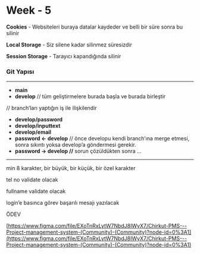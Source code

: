 # Week - 5

**Cookies** - Websiteleri buraya datalar kaydeder ve belli bir süre sonra bu silinir

**Local Storage** - Siz silene kadar silinmez süresizdir

**Session Storage** - Tarayıcı kapandığında silinir

### **Git Yapısı**

---

- **main**
- **develop** // tüm geliştirmelere burada başla ve burada birleştir

// branch’ları yaptığın iş ile ilişkilendir

- **develop/password**
- **develop/inputtext**
- **develop/email**
- **password ← develop** // önce developu kendi branch’ına merge etmesi, sonra sıkıntı yoksa develop’a göndermesi gerekir.
- **password → develop  //** sorun çözüldükten sonra …

---

min 8 karakter, bir büyük, bir küçük, bir özel karakter

tel no validate olacak

fullname validate olacak

login’e basınca görev başarılı mesajı yazılacak

ÖDEV

[https://www.figma.com/file/EXoTnRxLytW7NbdJ8IWyX7/Chirkut-PMS---Project-management-system-(Community)-(Community)?node-id=0%3A1](https://www.figma.com/file/EXoTnRxLytW7NbdJ8IWyX7/Chirkut-PMS---Project-management-system-(Community)-(Community)?node-id=0%3A1)